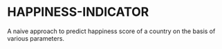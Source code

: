 # HAPPINESS-INDICATOR
A naive approach to predict happiness score of a country on the basis of various parameters.
